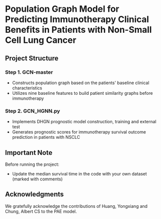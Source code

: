 # Population Graph Model for Predicting Immunotherapy Clinical Benefits in Patients with Non-Small Cell Lung Cancer

## Project Structure

### Step 1. GCN-master 
- Constructs population graph based on the patients' baseline clinical characteristics
- Utilizes nine baseline features to build patient similarity graphs before immunotherapy

### Step 2. GCN_HGNN.py
- Implements DHGN prognostic model construction, training and external test
- Generates prognostic scores for immunotherapy survival outcome prediction in patients with NSCLC

## Important Note
Before running the project:
- Update the median survival time in the code with your own dataset (marked with comments)

## Acknowledgments
We gratefully acknowledge the contributions of Huang, Yongxiang and Chung, Albert CS to the PAE model.
